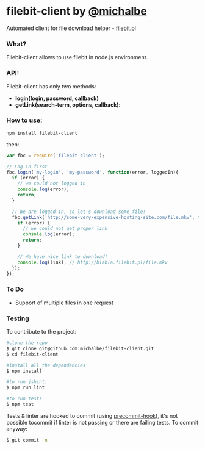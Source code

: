 # filebit-client by [@michalbe](http://github.com/michalbe) #
Automated client for file download helper - [filebit.pl](http://filebit.pl)

### What? ###
Filebit-client allows to use filebit in node.js environment.

### API: ###

Filebit-client has only two methods:

* __login(login, password, callback)__
* __getLink(search-term, options, callback)__:

### How to use: ###
```
npm install filebit-client
```
then:
```javascript
var fbc = require('filebit-client');

// Log-in first
fbc.login('my-login', 'my-password', function(error, loggedIn){
  if (error) {
    // we could not logged in
    console.log(error);
    return;
  }

  // We are logged in, so let's download some file!
  fbc.getLink('http://some-very-expensive-hosting-site.com/file.mkv', function(error, link){
    if (error) {
      // we could not get proper link
      console.log(error);
      return;
    }

    // We have nice link to download!
    console.log(link); // http://blabla.filebit.pl/file.mkv
  });
});
```

### To Do ###
  * Support of multiple files in one request


### Testing ###
To contribute to the project:

```bash
#clone the repo
$ git clone git@github.com:michalbe/filebit-client.git
$ cd filebit-client

#install all the dependencies
$ npm install

#to run jshint:
$ npm run lint

#to run tests
$ npm test
```

Tests & linter are hooked to commit (using [precommit-hook](https://github.com/nlf/precommit-hook)), it's not possible tocommit if linter is not passing or there are failing tests. To commit anyway:
```bash
$ git commit -n
```
